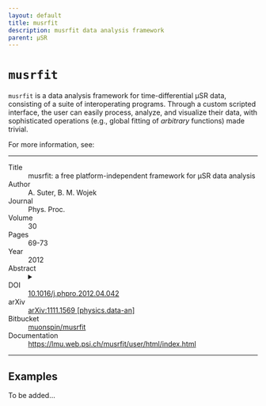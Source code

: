 ```yaml
---
layout: default
title: musrfit
description: musrfit data analysis framework
parent: μSR
---
```


# `musrfit`

`musrfit` is a data analysis framework for time-differential μSR data,
consisting of a suite of interoperating programs.
Through a custom scripted interface, the user can easily process, analyze, and
visualize their data, with sophisticated operations (e.g., global fitting of
<i>arbitrary</i> functions) made trivial.

For more information, see:

---

<dl>
    <dt>Title</dt>
        <dd>musrfit: a free platform-independent framework for μSR data analysis</dd>
    <dt>Author</dt>
        <dd>A. Suter, B. M. Wojek</dd>
    <dt>Journal</dt>
        <dd>Phys. Proc.</dd>
    <dt>Volume</dt>
        <dd>30</dd>
    <dt>Pages</dt>
        <dd>69-73</dd>
    <dt>Year</dt>
        <dd>2012</dd>
    <dt>Abstract</dt>
        <dd>
        <details>
        <summary></summary>
        A free data-analysis framework for μSR has been developed. musrfit is
        fully written in C++, is running under GNU/Linux, Mac OS X, as well as
        Microsoft Windows, and is distributed under the terms of the GNU GPL. It
        is based on the CERN ROOT framework and is utilizing the Minuit2
        optimization routines for fitting. It consists of a set of programmes
        allowing the user to analyze and visualize the data. The fitting process
        is controlled by an ASCII-input file with an extended syntax. A
        dedicated text editor is helping the user to create and handle these
        files in an efficient way, execute the fitting, show the data, get
        online help, and so on. A versatile tool for the generation of new input
        files and the extraction of fit parameters is provided as well. musrfit
        facilitates a plugin mechanism allowing to invoke user-defined
        functions. Hence, the functionality of the framework can be extended
        with a minimal amount of overhead for the user. Currently, musrfit can
        read the following facility raw-data files: PSI-BIN, MDU (PSI), ROOT
        (LEM/PSI), WKM (outdated ASCII format), MUD (TRIUMF), NeXus (ISIS).
        </details>
        </dd>
    <dt>DOI <i class="ai ai-doi"></i></dt>
        <dd>
        <a href="https://doi.org/10.1016/j.phpro.2012.04.042">10.1016/j.phpro.2012.04.042</a>
        </dd>
    <dt>arXiv <i class="ai ai-arxiv"></i></dt>
        <dd>
        <a href="https://arxiv.org/abs/1111.1569">arXiv:1111.1569 [physics.data-an]</a>
        </dd>
    <dt>Bitbucket <i class="fab fa-bitbucket"></i></dt>
        <dd>
        <a href="https://bitbucket.org/muonspin/musrfit/">muonspin/musrfit</a>
        </dd>
    <dt>Documentation</dt>
        <dd>
        <a href="https://lmu.web.psi.ch/musrfit/user/html/index.html">https://lmu.web.psi.ch/musrfit/user/html/index.html</a>
        </dd>
</dl>

---

## Examples

To be added...
